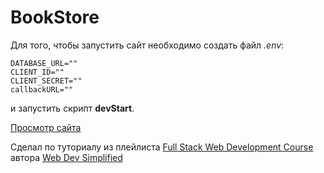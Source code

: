 # BookStore

Для того, чтобы запустить сайт необходимо создать файл *.env*:
```
DATABASE_URL=""
CLIENT_ID=""
CLIENT_SECRET=""
callbackURL=""
```
и запустить скрипт **devStart**.

[Просмотр сайта](https://youtu.be/5NT9gefKxzc)

Сделал по туториалу из плейлиста [Full Stack Web Development Course](https://youtube.com/playlist?list=PLZlA0Gpn_vH8jbFkBjOuFjhxANC63OmXM) автора [Web Dev Simplified](https://www.youtube.com/@WebDevSimplified)

